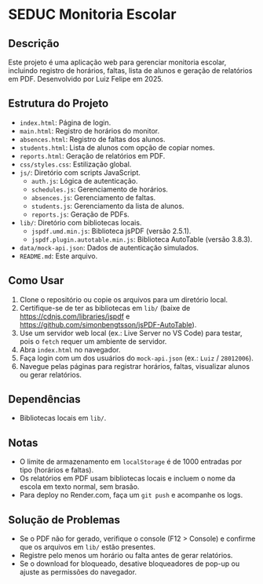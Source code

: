 # SEDUC Monitoria Escolar

## Descrição
Este projeto é uma aplicação web para gerenciar monitoria escolar, incluindo registro de horários, faltas, lista de alunos e geração de relatórios em PDF. Desenvolvido por Luiz Felipe em 2025.

## Estrutura do Projeto
- `index.html`: Página de login.
- `main.html`: Registro de horários do monitor.
- `absences.html`: Registro de faltas dos alunos.
- `students.html`: Lista de alunos com opção de copiar nomes.
- `reports.html`: Geração de relatórios em PDF.
- `css/styles.css`: Estilização global.
- `js/`: Diretório com scripts JavaScript.
  - `auth.js`: Lógica de autenticação.
  - `schedules.js`: Gerenciamento de horários.
  - `absences.js`: Gerenciamento de faltas.
  - `students.js`: Gerenciamento da lista de alunos.
  - `reports.js`: Geração de PDFs.
- `lib/`: Diretório com bibliotecas locais.
  - `jspdf.umd.min.js`: Biblioteca jsPDF (versão 2.5.1).
  - `jspdf.plugin.autotable.min.js`: Biblioteca AutoTable (versão 3.8.3).
- `data/mock-api.json`: Dados de autenticação simulados.
- `README.md`: Este arquivo.

## Como Usar
1. Clone o repositório ou copie os arquivos para um diretório local.
2. Certifique-se de ter as bibliotecas em `lib/` (baixe de https://cdnjs.com/libraries/jspdf e https://github.com/simonbengtsson/jsPDF-AutoTable).
3. Use um servidor web local (ex.: Live Server no VS Code) para testar, pois o `fetch` requer um ambiente de servidor.
4. Abra `index.html` no navegador.
5. Faça login com um dos usuários do `mock-api.json` (ex.: `Luiz` / `28012006`).
6. Navegue pelas páginas para registrar horários, faltas, visualizar alunos ou gerar relatórios.

## Dependências
- Bibliotecas locais em `lib/`.

## Notas
- O limite de armazenamento em `localStorage` é de 1000 entradas por tipo (horários e faltas).
- Os relatórios em PDF usam bibliotecas locais e incluem o nome da escola em texto normal, sem brasão.
- Para deploy no Render.com, faça um `git push` e acompanhe os logs.

## Solução de Problemas
- Se o PDF não for gerado, verifique o console (F12 > Console) e confirme que os arquivos em `lib/` estão presentes.
- Registre pelo menos um horário ou falta antes de gerar relatórios.
- Se o download for bloqueado, desative bloqueadores de pop-up ou ajuste as permissões do navegador.
